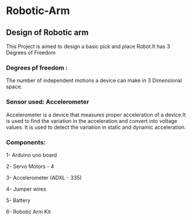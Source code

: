 # Robotic-Arm 

## Design of Robotic arm 
   This Project is aimed to design a basic pick and place Robot.It has 3 Degrees of Freedom
  
   ### Degrees pf freedom :
   The number of independent motions a device can make in 3 Dimensional space.
   
   ### Sensor used: Accelerometer 
   Accelerometer is a device that measures proper acceleration of a device.It is used to find the variation in the acceleration and convert into voltage values.
   It is used to detect the variation in static and dynamic acceleration.
   
   ### Components:
   
   1- Arduino uno board
   
   2- Servo Motors - 4
   
   3- Accelerometer (ADXL - 335)
   
   4- Jumper wires
   
   5- Battery
   
   6- Robotic Arm Kit
